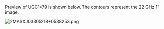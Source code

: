 Preview of UGC1479 is shown below. The contours represent the 22 GHz 1" image. 

![2MASXJ03305218+0538253.png](2MASXJ03305218+0538253.png "2MASXJ03305218+0538253")

